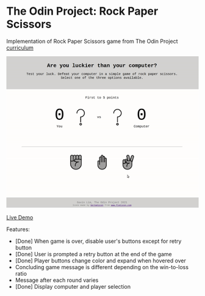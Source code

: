 # The Odin Project: Rock Paper Scissors

Implementation of Rock Paper Scissors game from The Odin Project [curriculum](https://www.theodinproject.com/)

![Demo gif](demo.gif)

[Live Demo](http://gavinslim.com/odin-rock-paper-scissors/)

Features:
- [Done] When game is over, disable user's buttons except for retry button
- [Done] User is prompted a retry button at the end of the game
- [Done] Player buttons change color and expand when hovered over
- Concluding game message is different depending on the win-to-loss ratio
- Message after each round varies
- [Done] Display computer and player selection
 